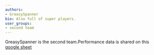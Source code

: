 ```yaml
---
authors:
- GreasySpanner
bio: Also full of super players.
user_groups: 
- second team
---
```


GreasySpanner is the second team.Performance data is shared on this [google sheet](https://docs.google.com/spreadsheets/d/1VfIqaB--8Y-pF06zp1KEBrTJyX1A_33XKG30n38Da14/edit?usp=sharing)